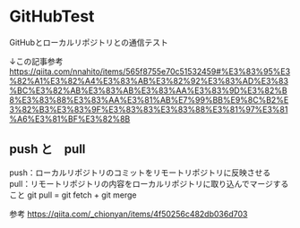 # GitHubTest

GitHubとローカルリポジトリとの通信テスト

↓この記事参考
https://qiita.com/nnahito/items/565f8755e70c51532459#%E3%83%95%E3%82%A1%E3%82%A4%E3%83%AB%E3%82%92%E3%83%AD%E3%83%BC%E3%82%AB%E3%83%AB%E3%83%AA%E3%83%9D%E3%82%B8%E3%83%88%E3%83%AA%E3%81%AB%E7%99%BB%E9%8C%B2%E3%82%B3%E3%83%9F%E3%83%83%E3%83%88%E3%81%97%E3%81%A6%E3%81%BF%E3%82%8B

## push と　pull
push：ローカルリポジトリのコミットをリモートリポジトリに反映させる
pull：リモートリポジトリの内容をローカルリポジトリに取り込んでマージすること
git pull = git fetch + git merge

参考
https://qiita.com/_chionyan/items/4f50256c482db036d703